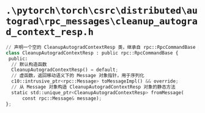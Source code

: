 # `.\pytorch\torch\csrc\distributed\autograd\rpc_messages\cleanup_autograd_context_resp.h`

```py
// 声明一个空的 CleanupAutogradContextResp 类，继承自 rpc::RpcCommandBase 类，用于响应 CleanupAutogradContextReq 请求。
class CleanupAutogradContextResp : public rpc::RpcCommandBase {
 public:
  // 默认构造函数
  CleanupAutogradContextResp() = default;
  // 虚函数，返回移动语义下的 Message 对象指针，用于序列化
  c10::intrusive_ptr<rpc::Message> toMessageImpl() && override;
  // 从 Message 对象构造 CleanupAutogradContextResp 对象的静态方法
  static std::unique_ptr<CleanupAutogradContextResp> fromMessage(
      const rpc::Message& message);
};
```